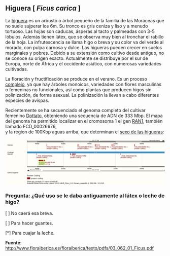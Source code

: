 
## Higuera [ *Ficus carica* ]

La [higuera](https://www.arbolapp.es/especies/ficha/ficus-carica) es un arbusto o árbol pequeño de la familia de las Moráceas que no suele sujperar los 6m. Su tronco es gris ceniza y liso y a menudo tortuoso. Las hojas son caducas, ásperas al tacto y palmeadas con 3-5 lóbulos. Además tienen látex, que se observa muy bien al tronchar el rabillo de la hoja. La infrutescencia se llama higo o breva y su color va del verde al morado, con pulpa carnosa y dulce. Las higueras pueden crecer en suelos marginales y pobres. Debido a su extensión como cultivo desde antiguo, no se conoce su origen exacto. Actualmente se distribuye por el sur de Europa, norte de África y el occidente asiático, con numerosas variedades cultivadas.

La floración y fructificación se produce en el verano. Es un proceso 
[complejo](https://es.wikipedia.org/wiki/Ficus_carica), 
ya que hay árboles monoicos, variedades con flores masculinas o femeninas no funcionales, 
así como plantas que producen higos sin polinización, de forma asexual. 
La polinización la llevan a cabo diferentes especies de avispas.

Recientemente se ha secuenciado el genoma completo del cultivar femenino
[Dottato](https://onlinelibrary.wiley.com/doi/10.1111/tpj.14635), 
obteniendo una secuencia de ADN de 333 Mbp. 
El mapa del genoma ha permitido localizar en el cromosoma 1 el gen
[RAN1](https://plants.ensembl.org/Ficus_carica/Location/View?db=core;g=FCD_00026676;r=1:390356-521525;t=FCD_00026676-RA),
también llamado FCD_00026676,  
y la region de 100Kbp aguas arriba, que determinan el 
[sexo de las higueras](https://www.ncbi.nlm.nih.gov/pmc/articles/PMC5264649):

![](./pics/RAN1.png)

### Pregunta: ¿Qué uso se le daba antiguamente al látex o leche de higo?

 [ ] No caerá esa breva.

 [ ] Para hacer guantes.

 [*] Para cuajar la leche.

**Fuente**: http://www.floraiberica.es/floraiberica/texto/pdfs/03_062_01_Ficus.pdf
